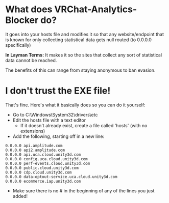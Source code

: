 # What does VRChat-Analytics-Blocker do?

It goes into your hosts file and modifies it so that any website/endpoint that is known for only collecting statistical data gets null routed (to 0.0.0.0 specifically)

__In Layman Terms:__ It makes it so the sites that collect any sort of statistical data cannot be reached.


The benefits of this can range from staying anonymous to ban evasion.

# I don't trust the EXE file!

That's fine. Here's what it basically does so you can do it yourself:

- Go to C:\Windows\System32\drivers\etc
- Edit the hosts file with a text editor
   - If it doesn't already exist, create a file called 'hosts' (with no extensions)
- Add the following, starting off in a new line:

```
0.0.0.0 api.amplitude.com
0.0.0.0 api2.amplitude.com
0.0.0.0 api.uca.cloud.unity3d.com
0.0.0.0 config.uca.cloud.unity3d.com
0.0.0.0 perf-events.cloud.unity3d.com
0.0.0.0 public.cloud.unity3d.com
0.0.0.0 cdp.cloud.unity3d.com
0.0.0.0 data-optout-service.uca.cloud.unity3d.com
0.0.0.0 ecommerce.iap.unity3d.com
```

- Make sure there is no # in the beginning of any of the lines you just added!
